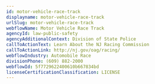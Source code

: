 ```yaml
---
id: motor-vehicle-race-track
displayname: motor-vehicle-race-track
urlSlug: motor-vehicle-race-track
webflowName: Motor Vehicle Race Track
agencyId: law-public-safety
agencyAdditionalContext: Division of State Police
callToActionText: Learn About the NJ Racing Commission
callToActionLink: http://nj.gov/oag/racing/
webflowIndustry: Automobile Race
divisionPhone: (609) 882-2000
webflowId: 5f7729622400610b667834bd
licenseCertificationClassification: LICENSE
---
```

